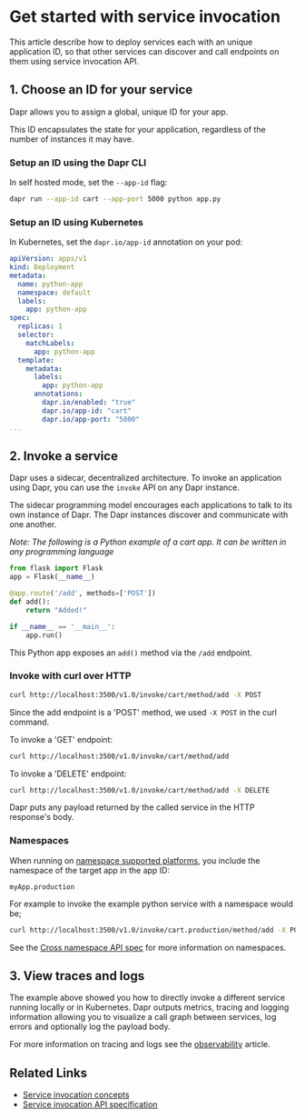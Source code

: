 # Get started with service invocation

This article describe how to deploy services each with an unique application ID, so that other services can discover and call endpoints on them using service invocation API.

## 1. Choose an ID for your service

Dapr allows you to assign a global, unique ID for your app.

This ID encapsulates the state for your application, regardless of the number of instances it may have.

### Setup an ID using the Dapr CLI

In self hosted mode, set the `--app-id` flag:

```bash
dapr run --app-id cart --app-port 5000 python app.py
```

### Setup an ID using Kubernetes

In Kubernetes, set the `dapr.io/app-id` annotation on your pod:

```yaml
apiVersion: apps/v1
kind: Deployment
metadata:
  name: python-app
  namespace: default
  labels:
    app: python-app
spec:
  replicas: 1
  selector:
    matchLabels:
      app: python-app
  template:
    metadata:
      labels:
        app: python-app
      annotations:
        dapr.io/enabled: "true"
        dapr.io/app-id: "cart"
        dapr.io/app-port: "5000"
...
```

## 2. Invoke a service

Dapr uses a sidecar, decentralized architecture. To invoke an application using Dapr, you can use the `invoke` API on any Dapr instance.

The sidecar programming model encourages each applications to talk to its own instance of Dapr. The Dapr instances discover and communicate with one another.

*Note: The following is a Python example of a cart app. It can be written in any programming language*

```python
from flask import Flask
app = Flask(__name__)

@app.route('/add', methods=['POST'])
def add():
    return "Added!"

if __name__ == '__main__':
    app.run()
```

This Python app exposes an `add()` method via the `/add` endpoint.

### Invoke with curl over HTTP

```bash
curl http://localhost:3500/v1.0/invoke/cart/method/add -X POST
```

Since the add endpoint is a 'POST' method, we used `-X POST` in the curl command.

To invoke a 'GET' endpoint:

```bash
curl http://localhost:3500/v1.0/invoke/cart/method/add
```

To invoke a 'DELETE' endpoint:

```bash
curl http://localhost:3500/v1.0/invoke/cart/method/add -X DELETE
```

Dapr puts any payload returned by the called service in the HTTP response's body.

### Namespaces

When running on [namespace supported platforms](../../reference/api/service_invocation_api.md#namespace-supported-platforms), you include the namespace of the target app in the app ID:

```
myApp.production
```

For example to invoke the example python service with a namespace would be;

```bash
curl http://localhost:3500/v1.0/invoke/cart.production/method/add -X POST
```

See the [Cross namespace API spec](../../reference/api/service_invocation_api.md#cross-namespace-invocation) for more information on namespaces.

## 3. View traces and logs

The example above showed you how to directly invoke a different service running locally or in Kubernetes. Dapr outputs metrics, tracing and logging information allowing you to visualize a call graph between services, log errors and optionally log the payload body.

For more information on tracing and logs see the [observability](../../concepts/observability) article.

 ## Related Links
 
* [Service invocation concepts](../../concepts/service-invocation/README.md)
* [Service invocation API specification](../../reference/api/service_invocation_api.md)
